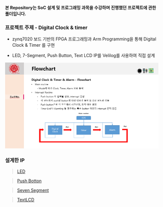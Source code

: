  **본 Repository는 SoC 설계 및 프로그래밍 과목을 수강하며 진행했던 프로젝트에 관한 폴더입니다.**
 
 
 
 
 ### 프로젝트 주제 - Digital Clock & timer
  - zynq7020 보드 기반의 FPGA 프로그래밍과 Arm Programming을 통해 Digital Clock & Timer 를 구현
  
  - LED, 7-Segment, Push Button, Text LCD IP를 Velilog를 사용하여 직접 설계
  
  
  ![Flow Chart](images/flowchart.PNG)
  
  
  
  ### 설계한 IP
  
  > [LED](https://github.com/Byung-moon/SOC-Programming/tree/master/SoC_Term/ip_repo/led_9.0/hdl)
  
  > [Push Botton](https://github.com/Byung-moon/SOC-Programming/tree/master/SoC_Term/ip_repo/pushbutton_1.0/hdl)
  
  > [Seven Segment](https://github.com/Byung-moon/SOC-Programming/tree/master/SoC_Term/ip_repo/seven_seg_1.0/hdl)
  
  > [TextLCD](https://github.com/Byung-moon/SOC-Programming/tree/master/SoC_Term/ip_repo/textlcd_1.0/hdl)
  
  
 
 
 

